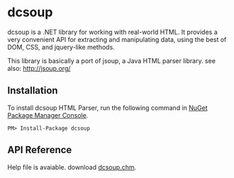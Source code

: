 # dcsoup

dcsoup is a .NET library for working with real-world HTML. It provides a very convenient API for extracting and manipulating data, using the best of DOM, CSS, and jquery-like methods.

This library is basically a port of jsoup, a Java HTML parser library. see also: http://jsoup.org/

## Installation

To install dcsoup HTML Parser, run the following command in [NuGet Package Manager Console](http://docs.nuget.org/docs/start-here/using-the-package-manager-console).

```
PM> Install-Package dcsoup
```

## API Reference

Help file is avaiable. download [dcsoup.chm](https://raw.githubusercontent.com/matarillo/dcsoup/master/sandcastle/Help/dcsoup.chm).
